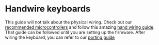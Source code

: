 # Handwire keyboards
This guide will not talk about the physical wiring. Check out our
[recommended microcontrollers](../basics/Officially_Supported_Microcontrollers.md) and
follow this amazing [hand wiring guide](https://docs.qmk.fm/#/hand_wire). That
guide can be followed until you are setting up the firmware. After wiring the
keyboard, you can refer to our [porting guide](../basics/porting_to_kmk.md)
